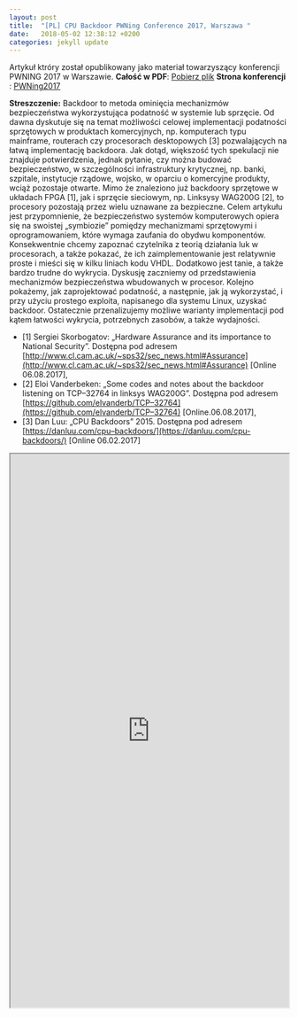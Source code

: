 ```yaml
---
layout: post
title:  "[PL] CPU Backdoor PWNing Conference 2017, Warszawa "
date:   2018-05-02 12:38:12 +0200
categories: jekyll update
---
```

Artykuł ktróry został opublikowany jako materiał towarzyszący konferencji PWNING 2017 w Warszawie.
**Całość w PDF**: [Pobierz plik](/download/Segregator1.pdf) 
**Strona konferencji** : [PWNing2017](https://www.instytutpwn.pl/konferencja/pwning2017/)

**Streszczenie:**
Backdoor to metoda ominięcia mechanizmów bezpieczeństwa wykorzystująca podatność w systemie lub sprzęcie.
Od dawna dyskutuje się na temat możliwości celowej implementacji podatności sprzętowych w produktach komercyjnych, 
np. komputerach typu mainframe, routerach czy procesorach desktopowych [3] pozwalających na łatwą implementację backdoora. 
Jak dotąd, większość tych spekulacji nie 
znajduje potwierdzenia, jednak pytanie, czy można budować 
bezpieczeństwo, w szczególności infrastruktury krytycznej,
np. banki, szpitale, instytucje rządowe, wojsko, w oparciu 
o komercyjne produkty, wciąż pozostaje otwarte. Mimo że znaleziono już backdoory sprzętowe w układach FPGA
[1], jak i sprzęcie sieciowym, np. Linksysy WAG200G [2], to procesory pozostają przez wielu uznawane za bezpieczne.
Celem artykułu jest przypomnienie, że bezpieczeństwo systemów komputerowych opiera się na swoistej „symbiozie”
pomiędzy mechanizmami sprzętowymi i oprogramowaniem,
które wymaga zaufania do obydwu komponentów. Konsekwentnie chcemy zapoznać czytelnika z teorią działania luk
w procesorach, a także pokazać, że ich zaimplementowanie jest relatywnie proste i mieści się w kilku liniach kodu VHDL.
Dodatkowo jest tanie, a także bardzo trudne do wykrycia.
Dyskusję zaczniemy od przedstawienia mechanizmów bezpieczeństwa wbudowanych w procesor. Kolejno pokażemy,
jak zaprojektować podatność, a następnie, jak ją wykorzystać, i przy użyciu prostego exploita, napisanego dla systemu Linux, uzyskać backdoor. 
Ostatecznie przenalizujemy możliwe warianty implementacji pod kątem łatwości wykrycia, potrzebnych zasobów, a także wydajności.

* [1] Sergiei Skorbogatov: „Hardware Assurance and its importance to National Security”. Dostępna pod adresem [http://www.cl.cam.ac.uk/~sps32/sec_news.html#Assurance](http://www.cl.cam.ac.uk/~sps32/sec_news.html#Assurance) [Online 06.08.2017],  
* [2] Eloi Vanderbeken: „Some codes and notes about the backdoor listening on TCP–32764 in linksys WAG200G”. Dostępna pod adresem [https://github.com/elvanderb/TCP–32764](https://github.com/elvanderb/TCP–32764) [Online.06.08.2017],  
* [3] Dan Luu: „CPU Backdoors” 2015. Dostępna pod adresem [https://danluu.com/cpu–backdoors/](https://danluu.com/cpu-backdoors/) [Online 06.02.2017]  

<iframe src="https://drive.google.com/file/d/1NO5WJHJpNHnHR0TwdDY-G9h11YgClxFS/preview" width="100%" height="1000"></iframe>
